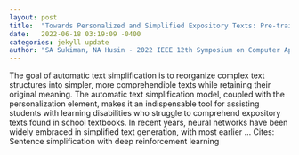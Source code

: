 ```yaml
---
layout: post
title:  "Towards Personalized and Simplified Expository Texts: Pre-trained Classification and Neural Networks Co-Modeling"
date:   2022-06-18 03:19:09 -0400
categories: jekyll update
author: "SA Sukiman, NA Husin - 2022 IEEE 12th Symposium on Computer Applications …, 2022"
---
```

The goal of automatic text simplification is to reorganize complex text structures into simpler, more comprehendible texts while retaining their original meaning. The automatic text simplification model, coupled with the personalization element, makes it an indispensable tool for assisting students with learning disabilities who struggle to comprehend expository texts found in school textbooks. In recent years, neural networks have been widely embraced in simplified text generation, with most earlier …
Cites: ‪Sentence simplification with deep reinforcement learning‬  